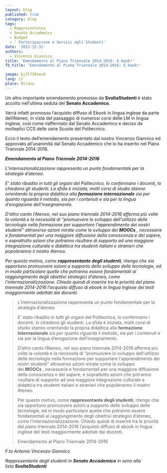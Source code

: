 ```yaml
---
layout: blog
published: true
category: blog
tags:
  - Rappresentanza
  - Senato Accademico
  - Budget
  - ' Partecipazione e Servizi agli Studenti'
date: '2013-12-31'
authors:
  - Vincenzo Giannico
title: 'Emendamento al Piano Triennale 2014-2016: E-book!'
fb_title: 'Emendamento al Piano Triennale 2014-2016: E-book!'

image: bj3l739cwc8
lang: it
place: Milano
---
```


Un altro importante emendamento promosso da **SvoltaStudenti** è stato accolto nell’ultima seduta del **Senato Accademico**.

Verrà infatti promosso l’acquisto diffuso di Ebook in lingua inglese da parte dell’Ateneo, in vista del passaggio di numerosi corsi delle LM in lingua inglese, così come riaffermato dal Senato Accademico e deciso da molteplici CCS delle varie Scuole del Politecnico.

Ecco il testo dell’emendamento presentato dal nostro Vincenzo Giannico ed approvato all’unanimità dal Senato Accademico che lo ha inserito nel Piano Triennale 2014-2016.

_**Emendamento al Piano Triennale 2014-2016**_

_L’internazionalizzazione rappresenta un punto fondamentale per la strategia d’ateneo._

_E’ stato ribadito in tutti gli organi del Politecnico, lo confermano i docenti, lo chiedono gli studenti. La sfida è iniziata, molti corsi di studio stanno orientando la propria didattica alla **formazione internazionale** sia per quanto riguarda il metodo, sia per i contenuti e sia per la lingua d’erogazione dell’insegnamento._

_D’altro canto l’Ateneo, nel suo piano triennale 2014-2016 afferma più volte la volontà e la necessità di “promuovere lo sviluppo dell'utilizzo delle tecnologie nella formazione per supportare l'apprendimento dei nostri studenti” attraverso azioni mirate come lo sviluppo dei **MOOCs** , necessarie e fondamentali per una maggiore diffusione della conoscenza e del sapere, e soprattutto azioni che potranno risultare di supporto ad una maggiore integrazione culturale e didattica tra studenti italiani e stranieri che popoleranno il nostro Ateneo._

_Per questo motivo, come **rappresentante degli studenti**, ritengo che sia opportuno promuovere azioni a supporto dello sviluppo delle tecnologie, ed in modo particolare quelle che potranno essere fondamentali al raggiungimento degli obiettivi strategici d’ateneo, come l’internazionalizzazione. Chiedo quindi di inserire tra le priorità del piano triennale 2014-2016 l’acquisto diffuso di ebook in lingua inglese dei testi maggiormente adottati dai docenti._

> L’internazionalizzazione rappresenta un punto fondamentale per la strategia d’ateneo.  
>   
> E’ stato ribadito in tutti gli organi del Politecnico, lo confermano i docenti, lo chiedono gli studenti. La sfida è iniziata, molti corsi di studio stanno orientando la propria didattica alla **formazione internazionale** sia per quanto riguarda il metodo, sia per i contenuti e sia per la lingua d’erogazione dell’insegnamento.  
>   
> D’altro canto l’Ateneo, nel suo piano triennale 2014-2016 afferma più volte la volontà e la necessità di “promuovere lo sviluppo dell'utilizzo delle tecnologie nella formazione per supportare l'apprendimento dei nostri studenti” attraverso azioni mirate come lo sviluppo dei **MOOCs** , necessarie e fondamentali per una maggiore diffusione della conoscenza e del sapere, e soprattutto azioni che potranno risultare di supporto ad una maggiore integrazione culturale e didattica tra studenti italiani e stranieri che popoleranno il nostro Ateneo.  
>   
> Per questo motivo, come **rappresentante degli studenti**, ritengo che sia opportuno promuovere azioni a supporto dello sviluppo delle tecnologie, ed in modo particolare quelle che potranno essere fondamentali al raggiungimento degli obiettivi strategici d’ateneo, come l’internazionalizzazione. Chiedo quindi di inserire tra le priorità del piano triennale 2014-2016 l’acquisto diffuso di ebook in lingua inglese dei testi maggiormente adottati dai docenti.
> 
> Emendamento al Piano Triennale 2014-2016

_﻿F.to Antonio Vincenzo Giannico_

_Rappresentante degli studenti in **Senato Accademico** in seno alla lista **SvoltaStudenti**_
